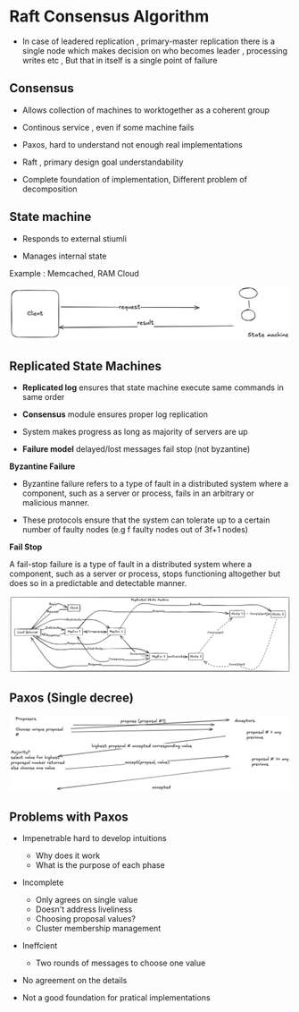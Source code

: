 # Raft Consensus Algorithm

- In case of leadered replication , primary-master replication there is a single node which makes decision on who becomes leader , processing writes etc , But that in itself is a single point of failure


## Consensus

- Allows collection of machines to worktogether as a coherent group

- Continous service , even if some machine fails

- Paxos, hard to understand not enough real implementations

- Raft , primary design goal understandability 

- Complete foundation of implementation, Different problem of decomposition

## State machine

- Responds to external stiumli

- Manages internal state

Example : Memcached, RAM Cloud

![alt text](../assets/state-machine.png)

## Replicated State Machines

- **Replicated log** ensures that state machine execute same commands in same order

- **Consensus** module ensures proper log replication

- System makes progress as long as majority of servers are up

- **Failure model** delayed/lost messages fail stop (not byzantine)

**Byzantine Failure**
- Byzantine failure refers to a type of fault in a distributed system where a component, such as a server or process, fails in an arbitrary or malicious manner.

- These protocols ensure that the system can tolerate up to a certain number of faulty nodes (e.g f faulty nodes out of 3f+1 nodes)

**Fail Stop**

A fail-stop failure is a type of fault in a distributed system where a component, such as a server or process, stops functioning altogether but does so in a predictable and detectable manner. 



![alt text](../assets/replicated-state-machine.png)

## Paxos (Single decree)


![alt text](../assets/paxos-single-decree.png)


## Problems with Paxos

- Impenetrable hard to develop intuitions
    - Why does it work
    - What is the purpose of each phase

- Incomplete
    - Only agrees on single value
    - Doesn't address liveliness
    - Choosing proposal values?
    - Cluster membership management

- Ineffcient
    - Two rounds of messages to choose one value

- No agreement on the details

- Not a good foundation for pratical implementations

